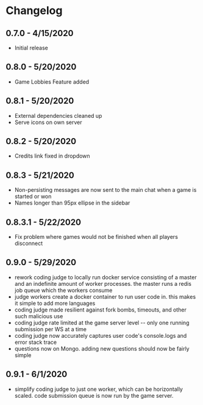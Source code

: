 # Changelog

## 0.7.0 - 4/15/2020

  * Initial release

## 0.8.0 - 5/20/2020

  * Game Lobbies Feature added

## 0.8.1 - 5/20/2020

  * External dependencies cleaned up
  * Serve icons on own server

## 0.8.2 - 5/20/2020

  * Credits link fixed in dropdown

## 0.8.3 - 5/21/2020

  * Non-persisting messages are now sent to the main chat when a game is started or won
  * Names longer than 95px ellipse in the sidebar

## 0.8.3.1 - 5/22/2020

  * Fix problem where games would not be finished when all players disconnect

## 0.9.0 - 5/29/2020

  * rework coding judge to locally run docker service consisting of a master and an indefinite amount of worker processes. the master runs a redis job queue which the workers consume
  * judge workers create a docker container to run user code in. this makes it simple to add more languages
  * coding judge made resilient against fork bombs, timeouts, and other such malicious use
  * coding judge rate limited at the game server level -- only one running submission per WS at a time
  * coding judge now accurately captures user code's console.logs and error stack trace
  * questions now on Mongo. adding new questions should now be fairly simple

## 0.9.1 - 6/1/2020

  * simplify coding judge to just one worker, which can be horizontally scaled. code submission queue is now run by the game server.